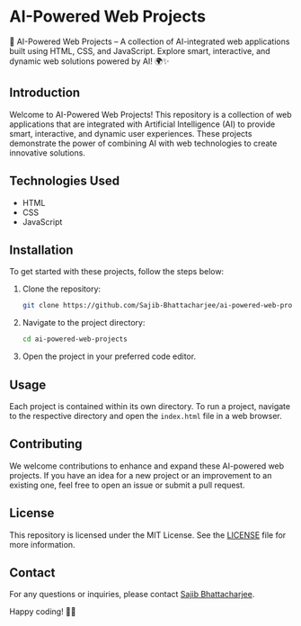 # AI-Powered Web Projects

🚀 AI-Powered Web Projects – A collection of AI-integrated web applications built using HTML, CSS, and JavaScript. Explore smart, interactive, and dynamic web solutions powered by AI! 🌍✨
 
## Introduction

Welcome to AI-Powered Web Projects! This repository is a collection of web applications that are integrated with Artificial Intelligence (AI) to provide smart, interactive, and dynamic user experiences. These projects demonstrate the power of combining AI with web technologies to create innovative solutions.

 
## Technologies Used

- HTML
- CSS
- JavaScript
 

## Installation

To get started with these projects, follow the steps below:

1. Clone the repository:
   ```bash
   git clone https://github.com/Sajib-Bhattacharjee/ai-powered-web-projects.git
   ```

2. Navigate to the project directory:
   ```bash
   cd ai-powered-web-projects
   ```

3. Open the project in your preferred code editor.

## Usage

Each project is contained within its own directory. To run a project, navigate to the respective directory and open the `index.html` file in a web browser.

## Contributing

We welcome contributions to enhance and expand these AI-powered web projects. If you have an idea for a new project or an improvement to an existing one, feel free to open an issue or submit a pull request.

## License

This repository is licensed under the MIT License. See the [LICENSE](LICENSE) file for more information.

## Contact

For any questions or inquiries, please contact [Sajib Bhattacharjee](https://github.com/Sajib-Bhattacharjee).

Happy coding! 🚀✨
